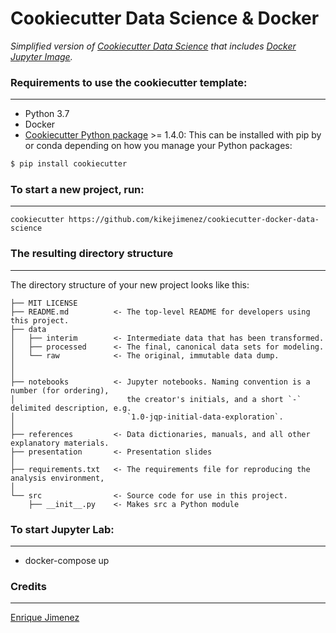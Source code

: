 # Cookiecutter Data Science & Docker

_Simplified version of [Cookiecutter Data Science](http://drivendata.github.io/cookiecutter-data-science/) that includes [Docker Jupyter Image](https://hub.docker.com/u/jupyter/)._



### Requirements to use the cookiecutter template:
-----------
 - Python 3.7
 - Docker
 - [Cookiecutter Python package](http://cookiecutter.readthedocs.org/en/latest/installation.html) >= 1.4.0: This can be installed with pip by or conda depending on how you manage your Python packages:

``` bash
$ pip install cookiecutter
```

### To start a new project, run:
------------

    cookiecutter https://github.com/kikejimenez/cookiecutter-docker-data-science

### The resulting directory structure
------------

The directory structure of your new project looks like this: 

```
├── MIT LICENSE
├── README.md          <- The top-level README for developers using this project.
├── data
│   ├── interim        <- Intermediate data that has been transformed.
│   ├── processed      <- The final, canonical data sets for modeling.
│   └── raw            <- The original, immutable data dump.
│
│
├── notebooks          <- Jupyter notebooks. Naming convention is a number (for ordering),
│                         the creator's initials, and a short `-` delimited description, e.g.
│                         `1.0-jqp-initial-data-exploration`.
│
├── references         <- Data dictionaries, manuals, and all other explanatory materials.
├── presentation       <- Presentation slides
│
├── requirements.txt   <- The requirements file for reproducing the analysis environment, 
│
└── src                <- Source code for use in this project.
    ├── __init__.py    <- Makes src a Python module
 ```

### To start Jupyter Lab:
-----------
- docker-compose up

### Credits
------------

[Enrique Jimenez](https://github.com/kikejimenez)
